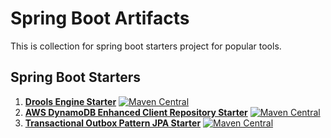 # Spring Boot Artifacts

This is collection for spring boot starters project for popular tools.

## Spring Boot Starters

1. **[Drools Engine Starter](drools-engine-starter/README.md)**  [![Maven Central](https://maven-badges.herokuapp.com/maven-central/io.github.bhuwanupadhyay/drools-engine-starter/badge.svg?style=flat)](https://github.com/bhuwanupadhyay/spring-boot-artifacts/drools-engine-starter)
2. **[AWS DynamoDB Enhanced Client Repository Starter](aws-dynamodb-enhanced-client-repository-starter/README.md)**  [![Maven Central](https://maven-badges.herokuapp.com/maven-central/io.github.bhuwanupadhyay/aws-sdkv2-dynamodb-boot-starter/badge.svg?style=flat)](https://github.com/bhuwanupadhyay/spring-boot-artifacts/aws-sdkv2-dynamodb-boot-starter)
3. **[Transactional Outbox Pattern JPA Starter](transactional-outbox-pattern-jpa-starter)**  [![Maven Central](https://maven-badges.herokuapp.com/maven-central/io.github.bhuwanupadhyay/transactional-outbox-pattern-jpa-starter/badge.svg?style=flat)](https://github.com/bhuwanupadhyay/spring-boot-artifacts/aws-sdkv2-dynamodb-boot-starter)
